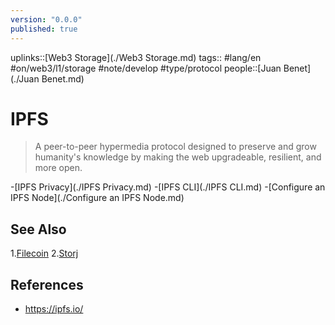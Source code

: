 ```yaml
---
version: "0.0.0"
published: true
---
```

uplinks::[Web3 Storage](./Web3 Storage.md)
tags:: #lang/en #on/web3/l1/storage #note/develop #type/protocol
people::[Juan Benet](./Juan Benet.md)
# IPFS
> A peer-to-peer hypermedia protocol designed to preserve and grow humanity's knowledge by making the web upgradeable, resilient, and more open.

-[IPFS Privacy](./IPFS Privacy.md)
-[IPFS CLI](./IPFS CLI.md)
-[Configure an IPFS Node](./Configure an IPFS Node.md)


## See Also
1.[Filecoin](./Filecoin.md)
2.[Storj](./Storj.md)


## References
- https://ipfs.io/